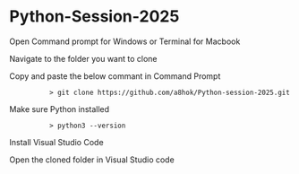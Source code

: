 # Python-Session-2025

 Open Command prompt for Windows or Terminal for Macbook 

 Navigate to the folder you want to clone 

 Copy and paste the below commant in Command Prompt 

              > git clone https://github.com/a8hok/Python-session-2025.git
              
Make sure Python installed 

              > python3 --version

Install Visual Studio Code

 Open the cloned folder in Visual Studio code 


